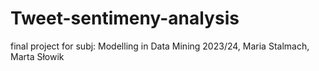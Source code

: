 # Tweet-sentimeny-analysis
final project for subj: Modelling in Data Mining 2023/24, Maria Stalmach, Marta Słowik
